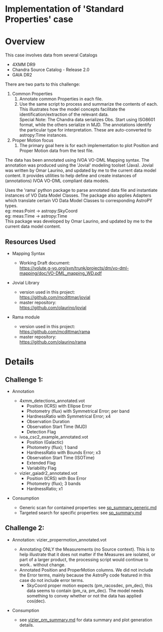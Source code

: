 # Implementation of 'Standard Properties' case

# Overview
This case involves data from several Catalogs
* 4XMM DR9
* Chandra Source Catalog - Release 2.0
* GAIA DR2

There are two parts to this challenge:
1. Common Properties
    1. Annotate common Properties in each file.
    2. Use the same script to process and summarize the contents of each.
       This illustrates how the model concepts facilitate the identification/extraction of the relevant data.  
       Special Note: The Chandra data serializes Obs. Start using ISO8601 format, while the others serialize in MJD.
       The annotations identify the particular type for interpretation.  These are auto-converted to astropy:Time instances.
2. Proper Motion focus
    1. The primary goal here is for each implementation to plot Position and Proper Motion data from the test file.


The data has been annotated using IVOA VO-DML Mapping syntax.
The annotation was produced using the 'Jovial' modeling toolset (Java).  Jovial
was written by Omar Laurino, and updated by me to the current data model content.
It provides utilities to help define and create instances of (annotations)
IVOA VO-DML compliant data models.

Uses the 'rama' python package to parse annotated data file and instantiate
  instances of VO Data Model Classes.  The package also applies Adapters which
  translate certain VO Data Model Classes to corresponding AstroPY types.  
    eg: meas:Point -> astropy:SkyCoord  
    eg: meas:Time  -> astropy:Time  
  This package was developed by Omar Laurino, and updated by me to the current 
  data model content.

## Resources Used
* Mapping Syntax
  + Working Draft document:  
    https://volute.g-vo.org/svn/trunk/projects/dm/vo-dml-mapping/doc/VO-DML_mapping_WD.pdf

* Jovial Library
  + version used in this project:  
    https://github.com/mcdittmar/jovial
  + master repository:  
    https://github.com/olaurino/jovial

* Rama module
  + version used in this project:  
    https://github.com/mcdittmar/rama
  + master repository:  
    https://github.com/olaurino/rama

# Details
## Challenge 1:
* Annotation
    * 4xmm_detections_annotated.vot
        * Position (ICRS) with Ellipse Error
        * Photometry (flux) with Symmetrical Error; per band
        * HardnessRatio with Symmetrical Error; x4
        * Observation Duration
        * Observation Start Time (MJD)
        * Detection Flag
    * ivoa_csc2_example_annotated.vot
        * Position (Galactic)
        * Photometry (flux); 1 band
        * HardnessRatio with Bounds Error; x3
        * Observation Start Time (ISOTime)
        * Extended Flag
        * Variability Flag
    * vizier_gaiadr2_annotated.vot
        * Position (ICRS) with Box Error
        * Photometry (flux); 3 bands
        * HardnessRatio; x1
	
* Consumption
    * Generic scan for contained properties: see [sp_summary_generic.md](sp_summary_generic.md)
    * Targeted search for specific properties: see [sp_summary.md](sp_summary.md)

## Challenge 2:
* Annotation: vizier_propermotion_annotated.vot
    * Annotating ONLY the Measurements (no Source context).
      This is to help illustrate that it does not matter if the Measures are isolated, or part of a larger product, the processing script would continue to work.. without change.
    * Annotated Position and ProperMotion columns.  We did not include the Error terms, mainly because the AstroPy code
      featured in this case do not include error terms.
        * SkyCoord proper motion expects (pm_racosdec, pm_dec), this data seems to contain (pm_ra, pm_dec).  The model needs something to convey whether or not the data has applied cos(dec).

* Consumption
    * see [vizier_pm_summary.md](vizier_pm_summary.md) for data summary and plot generation details.
